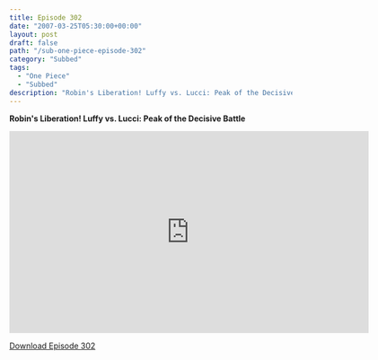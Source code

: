 ```yaml
---
title: Episode 302
date: "2007-03-25T05:30:00+00:00"
layout: post
draft: false
path: "/sub-one-piece-episode-302"
category: "Subbed"
tags:
  - "One Piece"
  - "Subbed"
description: "Robin's Liberation! Luffy vs. Lucci: Peak of the Decisive Battle"
---
```


**Robin's Liberation! Luffy vs. Lucci: Peak of the Decisive Battle**

<iframe width="640" height="360" src="https://www.rapidvideo.com/e/FXQHYC93XJ" frameborder="0" marginwidth=0 marginheight=0 scrolling=no allowfullscreen></iframe>

<a href="http://ouo.io/qs/eCodkFEQ?s=https://rapidvid.to/d/https://www.rapidvideo.com/e/FXQHYC93XJ">Download Episode 302</a>
